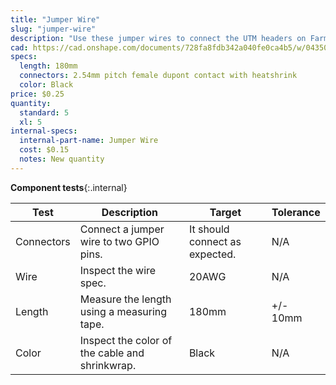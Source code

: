 ```yaml
---
title: "Jumper Wire"
slug: "jumper-wire"
description: "Use these jumper wires to connect the UTM headers on Farmduino to other pins such as I2C, PWM, or more digital or analog I/O."
cad: https://cad.onshape.com/documents/728fa8fdb342a040fe0ca4b5/w/0435033a7c78b02e71d0f721/e/bf51b41ee9cb814d41001fb4?renderMode=0&uiState=6255da4c46b4a5023f0ae27e
specs:
  length: 180mm
  connectors: 2.54mm pitch female dupont contact with heatshrink
  color: Black
price: $0.25
quantity:
  standard: 5
  xl: 5
internal-specs:
  internal-part-name: Jumper Wire
  cost: $0.15
  notes: New quantity
---
```


**Component tests**{:.internal}

|Test         |Description  |Target       |Tolerance    |
|-------------|-------------|-------------|-------------|
|Connectors   |Connect a jumper wire to two GPIO pins.|It should connect as expected.|N/A
|Wire         |Inspect the wire spec.|20AWG|N/A
|Length       |Measure the length using a measuring tape.|180mm|+/- 10mm
|Color        |Inspect the color of the cable and shrinkwrap.|Black|N/A

